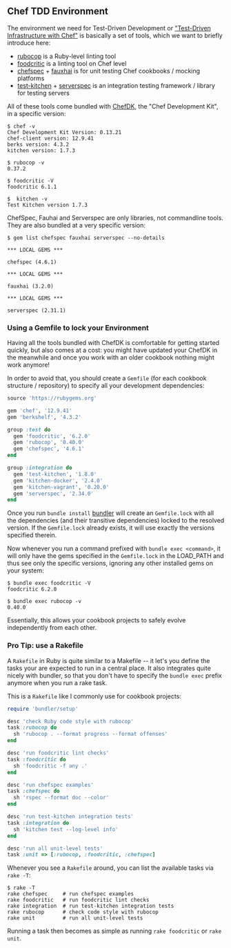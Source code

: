 
## Chef TDD Environment

The environment we need for Test-Driven Development or ["Test-Driven Infrastructure with Chef"](http://www.amazon.com/Test-Driven-Infrastructure-Chef-Behavior-Driven-Development/dp/1449372201)
is basically a set of tools, which we want to briefly introduce here:

 * [rubocop](https://github.com/bbatsov/rubocop) is a Ruby-level linting tool
 * [foodcritic](https://acrmp.github.io/foodcritic/) is a linting tool on Chef level
 * [chefspec](https://github.com/sethvargo/chefspec) + [fauxhai](https://github.com/customink/fauxhai) is for unit testing Chef cookbooks / mocking platforms
 * [test-kitchen](https://github.com/test-kitchen/test-kitchen) + [serverspec](http://serverspec.org) is an integration testing framework / library for testing servers

All of these tools come bundled with [ChefDK](https://downloads.chef.io/chef-dk/),
the "Chef Development Kit", in a specific version:
```
$ chef -v
Chef Development Kit Version: 0.13.21
chef-client version: 12.9.41
berks version: 4.3.2
kitchen version: 1.7.3

$ rubocop -v
0.37.2

$ foodcritic -V
foodcritic 6.1.1

$  kitchen -v
Test Kitchen version 1.7.3
```

ChefSpec, Fauhai and Serverspec are only libraries, not commandline tools. They
are also bundled at a very specific version:
```
$ gem list chefspec fauxhai serverspec --no-details

*** LOCAL GEMS ***

chefspec (4.6.1)

*** LOCAL GEMS ***

fauxhai (3.2.0)

*** LOCAL GEMS ***

serverspec (2.31.1)
```

### Using a Gemfile to lock your Environment

Having all the tools bundled with ChefDK is comfortable for getting started quickly,
but also comes at a cost: you might have updated your ChefDK in the meanwhile and
once you work with an older cookbook nothing might work anymore!

In order to avoid that, you should create a `Gemfile` (for each cookbook structure / repository)
to specify all your development dependencies:
```ruby
source 'https://rubygems.org'

gem 'chef', '12.9.41'
gem 'berkshelf', '4.3.2'

group :test do
  gem 'foodcritic', '6.2.0'
  gem 'rubocop', '0.40.0'
  gem 'chefspec', '4.6.1'
end

group :integration do
  gem 'test-kitchen', '1.8.0'
  gem 'kitchen-docker', '2.4.0'
  gem 'kitchen-vagrant', '0.20.0'
  gem 'serverspec', '2.34.0'
end
```

Once you run `bundle install` [bundler](bundler.io) will create an `Gemfile.lock`
with all the dependencies (and their transitive dependencies) locked to the resolved
version. If the `Gemfile.lock` already exists, it will use exactly the versions specified therein.

Now whenever you run a command prefixed with `bundle exec <command>`, it will only
have the gems specified in the `Gemfile.lock` in the LOAD_PATH and thus see only the
specific versions, ignoring any other installed gems on your system:
```
$ bundle exec foodcritic -V
foodcritic 6.2.0

$ bundle exec rubocop -v
0.40.0
```

Essentially, this allows your cookbook projects to safely evolve independently from each other.

### Pro Tip: use a Rakefile

A `Rakefile` in Ruby is quite similar to a Makefile -- it let's you define the tasks
your are expected to run in a central place. It also integrates quite nicely with
bundler, so that you don't have to specify the `bundle exec` prefix anymore when you
run a rake task.

This is a `Rakefile` like I commonly use for cookbook projects:
```ruby
require 'bundler/setup'

desc 'check Ruby code style with rubocop'
task :rubocop do
  sh 'rubocop . --format progress --format offenses'
end

desc 'run foodcritic lint checks'
task :foodcritic do
  sh 'foodcritic -f any .'
end

desc 'run chefspec examples'
task :chefspec do
  sh 'rspec --format doc --color'
end

desc 'run test-kitchen integration tests'
task :integration do
  sh 'kitchen test --log-level info'
end

desc 'run all unit-level tests'
task :unit => [:rubocop, :foodcritic, :chefspec]
```

Whenever you see a `Rakefile` around, you can list the available tasks via `rake -T`:
```
$ rake -T
rake chefspec     # run chefspec examples
rake foodcritic   # run foodcritic lint checks
rake integration  # run test-kitchen integration tests
rake rubocop      # check code style with rubocop
rake unit         # run all unit-level tests
```

Running a task then becomes as simple as running `rake foodcritic` or `rake unit`.
